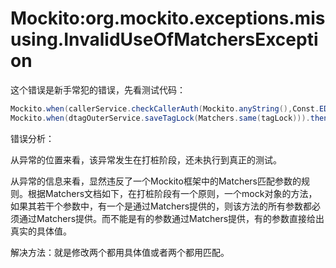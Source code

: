# Mockito:org.mockito.exceptions.misusing.InvalidUseOfMatchersException

这个错误是新手常犯的错误，先看测试代码：

```java
Mockito.when(callerService.checkCallerAuth(Mockito.anyString(),Const.EDITFILE_OUTER_CALLER_API)).thenReturn(true);//错误发生的代码区
Mockito.when(dtagOuterService.saveTagLock(Matchers.same(tagLock))).thenReturn("correct");
```

错误分析：

从异常的位置来看，该异常发生在打桩阶段，还未执行到真正的测试。

从异常的信息来看，显然违反了一个Mockito框架中的Matchers匹配参数的规则。根据Matchers文档如下，在打桩阶段有一个原则，一个mock对象的方法，如果其若干个参数中，有一个是通过Matchers提供的，则该方法的所有参数都必须通过Matchers提供。而不能是有的参数通过Matchers提供，有的参数直接给出真实的具体值。

解决方法：就是修改两个都用具体值或者两个都用匹配。